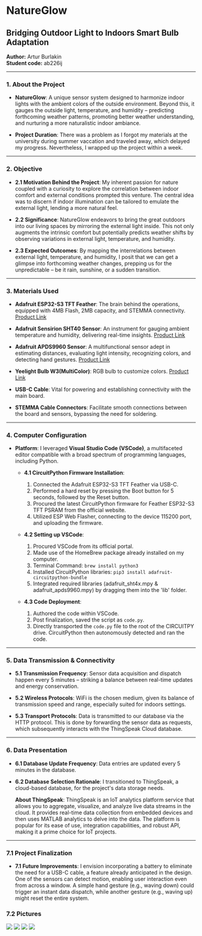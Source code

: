 # **NatureGlow**  
## **Bridging Outdoor Light to Indoors Smart Bulb Adaptation**  

**Author:** Artur Burlakin  
**Student code:** ab226ij  

---

### 1. **About the Project**

- **NatureGlow**: A unique sensor system designed to harmonize indoor lights with the ambient colors of the outside environment. Beyond this, it gauges the outside light, temperature, and humidity – predicting forthcoming weather patterns, promoting better weather understanding, and nurturing a more naturalistic indoor ambiance.

- **Project Duration**: There was a problem as I forgot my materials at the university during summer vaccation and traveled away, which delayed my progress. Nevertheless, I wrapped up the project within a week.

---

### 2. **Objective**

- **2.1 Motivation Behind the Project**: My inherent passion for nature coupled with a curiosity to explore the correlation between indoor comfort and external conditions prompted this venture. The central idea was to discern if indoor illumination can be tailored to emulate the external light, lending a more natural feel.

- **2.2 Significance**: NatureGlow endeavors to bring the great outdoors into our living spaces by mirroring the external light inside. This not only augments the intrinsic comfort but potentially predicts weather shifts by observing variations in external light, temperature, and humidity.

- **2.3 Expected Outcomes**: By mapping the interrelations between external light, temperature, and humidity, I posit that we can get a glimpse into forthcoming weather changes, prepping us for the unpredictable – be it rain, sunshine, or a sudden transition.

---

### 3. **Materials Used**

- **Adafruit ESP32-S3 TFT Feather**: The brain behind the operations, equipped with 4MB Flash, 2MB capacity, and STEMMA connectivity. [Product Link](https://www.adafruit.com/product/5483) 


- **Adafruit Sensirion SHT40 Sensor**: An instrument for gauging ambient temperature and humidity, delivering real-time insights. [Product Link](https://www.adafruit.com/product/4885) 


- **Adafruit APDS9960 Sensor**: A multifunctional sensor adept in estimating distances, evaluating light intensity, recognizing colors, and detecting hand gestures. [Product Link](https://www.adafruit.com/product/3595) 

- **Yeelight Bulb W3(MultiColor)**: RGB bulb to customize colors. [Product Link](https://www.proshop.se/Smarta-Hem/Yeelight-LED-Smart-Bulb-W3-Multicolor/2936381?utm_source=google&utm_medium=cpc&utm_campaign=searchengine&gclid=CjwKCAjwoqGnBhAcEiwAwK-OkSfifzeAruSrDAopcelVbhz3p0wrUt6ZxShWfLgBoh1u7oyTDofUKBoCm5gQAvD_BwE) 


- **USB-C Cable**: Vital for powering and establishing connectivity with the main board.

- **STEMMA Cable Connectors**: Facilitate smooth connections between the board and sensors, bypassing the need for soldering.



---

### 4. **Computer Configuration**

- **Platform**: I leveraged **Visual Studio Code (VSCode)**, a multifaceted editor compatible with a broad spectrum of programming languages, including Python.

    - **4.1 CircuitPython Firmware Installation**:
        1. Connected the Adafruit ESP32-S3 TFT Feather via USB-C.
        2. Performed a hard reset by pressing the Boot button for 5 seconds, followed by the Reset button.
        3. Procured the latest CircuitPython firmware for Feather ESP32-S3 TFT PSRAM from the official website.
        4. Utilized ESP Web Flasher, connecting to the device 115200 port, and uploading the firmware.

    - **4.2 Setting up VSCode**:
        1. Procured VSCode from its official portal.
        2. Made use of the HomeBrew package already installed on my computer.
        3. Terminal Command: `brew install python3`
        4. Installed CircuitPython libraries: `pip3 install adafruit-circuitpython-bundle`
        5. Integrated required libraries (adafruit_sht4x.mpy & adafruit_apds9960.mpy) by dragging them into the 'lib' folder.

    - **4.3 Code Deployment**:
        1. Authored the code within VSCode.
        2. Post finalization, saved the script as `code.py`.
        3. Directly transported the `code.py` file to the root of the CIRCUITPY drive. CircuitPython then autonomously detected and ran the code.

---

### 5. **Data Transmission & Connectivity**

- **5.1 Transmission Frequency**: Sensor data acquisition and dispatch happen every 5 minutes – striking a balance between real-time updates and energy conservation.

- **5.2 Wireless Protocols**: WiFi is the chosen medium, given its balance of transmission speed and range, especially suited for indoors settings.

- **5.3 Transport Protocols**: Data is transmitted to our database via the HTTP protocol. This is done by forwarding the sensor data as requests, which subsequently interacts with the ThingSpeak Cloud database.

---

### 6. **Data Presentation**

- **6.1 Database Update Frequency**: Data entries are updated every 5 minutes in the database.

- **6.2 Database Selection Rationale**: I transitioned to ThingSpeak, a cloud-based database, for the project's data storage needs. 

    **About ThingSpeak**:
    ThingSpeak is an IoT analytics platform service that allows you to aggregate, visualize, and analyze live data streams in the cloud. It provides real-time data collection from embedded devices and then uses MATLAB analytics to delve into the data. The platform is popular for its ease of use, integration capabilities, and robust API, making it a prime choice for IoT projects. 


---

### 7.1 **Project Finalization**

- **7.1 Future Improvements**: I envision incorporating a battery to eliminate the need for a USB-C cable, a feature already anticipated in the design. One of the sensors can detect motion, enabling user interaction even from across a window. A simple hand gesture (e.g., waving down) could trigger an instant data dispatch, while another gesture (e.g., waving up) might reset the entire system.
### 7.2 **Pictures**
![](https://hackmd.io/_uploads/B1Y1xsLpn.jpg)
![](https://hackmd.io/_uploads/H1Yklo862.jpg)
![](https://hackmd.io/_uploads/H19ygsLph.jpg)
![](https://hackmd.io/_uploads/SkqJgsIpn.jpg)



